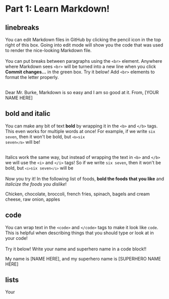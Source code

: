 <!-- Nice job finding this! This is a comment. Putting text inside the symbols on the left and right tells Markdown to ignore it and not display it. Seems like a good place to hide a flag in part 3! -->
# Part 1: Learn Markdown!

## linebreaks
You can edit Markdown files in GitHub by clicking the pencil icon in the top right of this box. Going into edit mode will show you the code that was used to render the nice-looking Markdown file.
<br><br>
You can put breaks between paragraphs using the `<br>` element. Anywhere where Markdown sees `<br>` will be turned into a new line when you click <b>Commit changes...</b> in the green box. Try it below! Add `<br>` elements to format the letter properly.
<br><br>

<!-- Edit the Markdown code below! -->
Dear Mr. Burke, Markdown is so easy and I am so good at it. From, [YOUR NAME HERE]
<!-- Edit the Markdown code above! -->

## bold and italic
<!-- you might want to take the document out of edit mode before you read the next bit -->
You can make any bit of text <b>bold</b> by wrapping it in the `<b>` and `</b>` tags. This even works for multiple words at once! For example, if we write <code>six seven</code>, then it won't be bold, but <code>`<b>`six seven`</b>`</code> will be!
<br><br>
<!-- you might want to take the document out of edit mode before you read the next bit -->
Italics work the same way, but instead of wrapping the text in `<b>` and `</b>` we will use the `<i>` and `</i>` tags! So if we write <code>six seven</code>, then it won't be bold, but <code>`<i>`six seven`</i>`</code> will be
<br><br>
Now you try it! In the following list of foods, <b>bold the foods that you like</b> and <i>italicize the foods you dislike</i>!
<!-- Edit the Markdown code below! -->
Chicken, chocolate, broccoli, french fries, spinach, bagels and cream cheese, raw onion, apples
<!-- Edit the Markdown code above! -->

## code
You can wrap text in the `<code>` and `</code>` tags to make it look like <code>code</code>. This is helpful when describing things that you should type or look at in your code! <br><br> Try it below! Write your name and superhero name in a code block!!
<!-- Edit the Markdown code below! -->
My name is [NAME HERE], and my superhero name is [SUPERHERO NAME HERE]
<!-- Edit the Markdown code above! -->

## lists 
Your 
